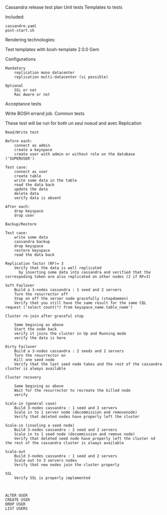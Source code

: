 Cassandra release test plan
Unit tests
Templates to tests

Included:

    cassandre.yaml
    post-start.sh
    
Rendering technologies:

   Test templates with bosh-template 2.0.0 Gem

Configurations

    Mandatory
        replication mono datacenter
        replication multi-datacenter (si possible)

    Optional
        SSL or not
        Rac Aware or not
        

Acceptance tests

Write BOSH errand job.
Common tests

These test will be run for both un seul noeud and avec Replication 

    Read/Write test

    Before each:
        connect as admin
        create a keyspace
        create user with admin or without role on the database ('SUPERUSER')

    Test case:
        connect as user
        create table
        write some data in the table
        read the data back
        update the data
        delete data
        verify data is absent

    After each:
        drop keyspace
        drop user

    Backup/Restore

    Test case:
        write some data
        cassandra backup
        drop keyspace
        restore keyspace
        read the data back

    Replication factor (RF)= 3
        Verify that the data is well replicated
          by inserting some data into cassandra and verified that the correspoding token are also replicated on other nodes (2 if RF=3) 

    Soft Failover
        Build a 3-nodes cassandra : 1 seed and 2 servers
        Turn the resurrector off
        Stop on off the server node gracefully (stopdaemon)
        Verify that you still have the same result for the same CQL request ('select count(*) from keyspace_name.table_name')

    Cluster re-join after graceful stop

        Same begining as above
        Start the node back 
        verify it joins the cluster in Up and Running mode
        verify the data is here

    Dirty Failover
        Build a 3-nodes cassandra : 2 seeds and 2 servers
        Turn the resurrector on
        Kill one seed node 
        Verify that the last seed node takes and the rest of the cassandra cluster is always available

    Cluster recovery

        Same begining as above
        Wait for the resurrector to recreate the killed node
        verify

    Scale-in (general case)
        Build 3-nodes cassandra : 1 seed and 2 servers
        Scale in to 1 server node (decommission and removenode)
        Verify that deleted nodes have properly left the cluster

    Scale-in (involing a seed node)
        Build 3-nodes cassandra : 2 seed and 2 servers
        Scale in to 1 seed node (decommission and remove node)
        Verify that deleted seed node have properly left the cluster nd the rest of the cassandra cluster is always available

    Scale-out
        Build 3-nodes cassandra : 1 seed and 2 servers
        Scale out to 3 servers nodes
        Verify that new nodes join the cluster properly

    SSL
        Verify SSL is properly implemented



    ALTER USER
    CREATE USER
    DROP USER
    LIST USERS


